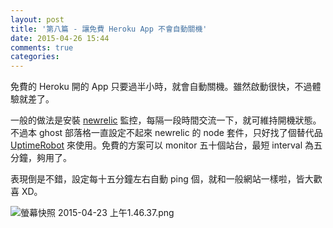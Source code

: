 ```yaml
---
layout: post
title: '第八篇 - 讓免費 Heroku App 不會自動關機'
date: 2015-04-26 15:44
comments: true
categories: 
---
```

免費的 Heroku 開的 App 只要過半小時，就會自動關機。雖然啟動很快，不過體驗就差了。

一般的做法是安裝 [newrelic](https://newrelic.com) 監控，每隔一段時間交流一下，就可維持開機狀態。不過本 ghost 部落格一直設定不起來 newrelic 的 node 套件，只好找了個替代品 [UptimeRobot](https://uptimerobot.com) 來使用。免費的方案可以 monitor 五十個站台，最短 interval 為五分鐘，夠用了。

表現倒是不錯，設定每十五分鐘左右自動 ping 個，就和一般網站一樣啦，皆大歡喜 XD。


![螢幕快照 2015-04-23 上午1.46.37.png](http://user-image.logdown.io/user/1128/blog/1112/post/261901/XxmpYw7CQkESsvFqbM9n_%E8%9E%A2%E5%B9%95%E5%BF%AB%E7%85%A7%202015-04-23%20%E4%B8%8A%E5%8D%881.46.37.png)
